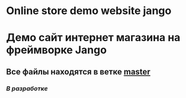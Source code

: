 # Online store demo website jango

# Демо сайт интернет магазина на фреймворке Jango
## Все файлы находятся в ветке [master](https://github.com/lakido-sudo/online_store_demo_website_jango/tree/master)
### _В разработке_
